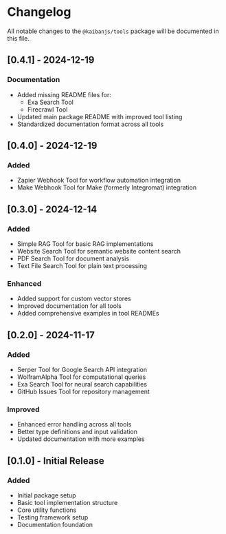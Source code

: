 # Changelog

All notable changes to the `@kaibanjs/tools` package will be documented in this file.

## [0.4.1] - 2024-12-19

### Documentation

- Added missing README files for:
  - Exa Search Tool
  - Firecrawl Tool
- Updated main package README with improved tool listing
- Standardized documentation format across all tools

## [0.4.0] - 2024-12-19

### Added

- Zapier Webhook Tool for workflow automation integration
- Make Webhook Tool for Make (formerly Integromat) integration

## [0.3.0] - 2024-12-14

### Added

- Simple RAG Tool for basic RAG implementations
- Website Search Tool for semantic website content search
- PDF Search Tool for document analysis
- Text File Search Tool for plain text processing

### Enhanced

- Added support for custom vector stores
- Improved documentation for all tools
- Added comprehensive examples in tool READMEs

## [0.2.0] - 2024-11-17

### Added

- Serper Tool for Google Search API integration
- WolframAlpha Tool for computational queries
- Exa Search Tool for neural search capabilities
- GitHub Issues Tool for repository management

### Improved

- Enhanced error handling across all tools
- Better type definitions and input validation
- Updated documentation with more examples

## [0.1.0] - Initial Release

### Added

- Initial package setup
- Basic tool implementation structure
- Core utility functions
- Testing framework setup
- Documentation foundation
